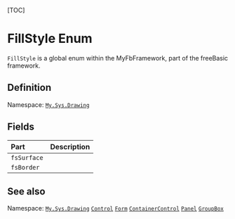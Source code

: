 [TOC]
# FillStyle Enum
`FillStyle` is a global enum within the MyFbFramework, part of the freeBasic framework.

## Definition
Namespace: [`My.Sys.Drawing`](My.Sys.Drawing.md)
## Fields
|Part|Description|
| :------------ | :------------ |
|`fsSurface`|||
|`fsBorder`|||
## See also
Namespace: [`My.Sys.Drawing`](My.Sys.Drawing.md)
[`Control`](Control.md)
[`Form`](Form.md)
[`ContainerControl`](ContainerControl.md)
[`Panel`](Panel.md)
[`GroupBox`](GroupBox.md)

